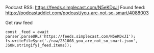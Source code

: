 Podcast RSS: https://feeds.simplecast.com/N5eKDxJI
Found feed: https://podcastaddict.com/podcast/you-are-not-so-smart/4088003

Get raw feed
```shell
const _feed = await parser.parseURL('https://feeds.simplecast.com/N5eKDxJI');
fs.writeFileSync('./raw/231008_you_are_not_so_smart.json', JSON.stringify(_feed.items));
```